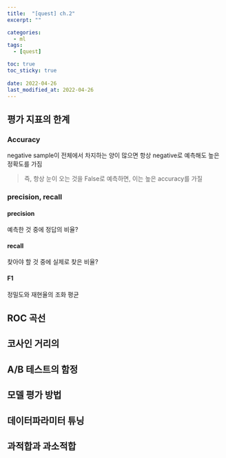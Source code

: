 ```yaml
---
title:  "[quest] ch.2"
excerpt: ""

categories:
  - ml
tags:
  - [quest]

toc: true
toc_sticky: true
 
date: 2022-04-26
last_modified_at: 2022-04-26
---
```


## 평가 지표의 한계

### Accuracy

negative sample이 전체에서 차지하는 양이 많으면 항상 negative로 예측해도 높은 정확도를 가짐
> 즉, 항상 눈이 오는 것을 False로 예측하면, 이는 높은 accuracy를 가질 

### precision, recall

#### precision

예측한 것 중에 정답의 비율?

#### recall

찾아야 할 것 중에 실제로 찾은 비율?

#### F1

정밀도와 재현율의 조화 평균

## ROC 곡선

## 코사인 거리의 

## A/B 테스트의 함정

## 모델 평가 방법

## 데이터파라미터 튜닝

## 과적합과 과소적합
